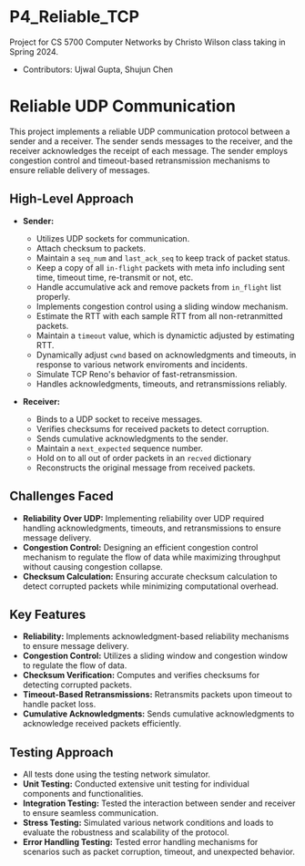 # P4_Reliable_TCP

Project for CS 5700 Computer Networks by Christo Wilson class taking in Spring 2024.

- Contributors: Ujwal Gupta, Shujun Chen

# Reliable UDP Communication

This project implements a reliable UDP communication protocol between a sender and a receiver. The sender sends messages to the receiver, and the receiver acknowledges the receipt of each message. The sender employs congestion control and timeout-based retransmission mechanisms to ensure reliable delivery of messages.

## High-Level Approach

- **Sender:**

  - Utilizes UDP sockets for communication.
  - Attach checksum to packets.
  - Maintain a `seq_num` and `last_ack_seq` to keep track of packet status.
  - Keep a copy of all `in-flight` packets with meta info including sent time, timeout time, re-transmit or not, etc.
  - Handle accumulative ack and remove packets from `in_flight` list properly.
  - Implements congestion control using a sliding window mechanism.
  - Estimate the RTT with each sample RTT from all non-retranmitted packets.
  - Maintain a `timeout` value, which is dynamictic adjusted by estimating RTT.
  - Dynamically adjust `cwnd` based on acknowledgments and timeouts, in response to various network enviroments and incidents.
  - Simulate TCP Reno's behavior of fast-retransmission.
  - Handles acknowledgments, timeouts, and retransmissions reliably.

- **Receiver:**
  - Binds to a UDP socket to receive messages.
  - Verifies checksums for received packets to detect corruption.
  - Sends cumulative acknowledgments to the sender.
  - Maintain a `next_expected` sequence number.
  - Hold on to all out of order packets in an `recved` dictionary
  - Reconstructs the original message from received packets.

## Challenges Faced

- **Reliability Over UDP:** Implementing reliability over UDP required handling acknowledgments, timeouts, and retransmissions to ensure message delivery.
- **Congestion Control:** Designing an efficient congestion control mechanism to regulate the flow of data while maximizing throughput without causing congestion collapse.
- **Checksum Calculation:** Ensuring accurate checksum calculation to detect corrupted packets while minimizing computational overhead.

## Key Features

- **Reliability:** Implements acknowledgment-based reliability mechanisms to ensure message delivery.
- **Congestion Control:** Utilizes a sliding window and congestion window to regulate the flow of data.
- **Checksum Verification:** Computes and verifies checksums for detecting corrupted packets.
- **Timeout-Based Retransmissions:** Retransmits packets upon timeout to handle packet loss.
- **Cumulative Acknowledgments:** Sends cumulative acknowledgments to acknowledge received packets efficiently.

## Testing Approach

- All tests done using the testing network simulator.
- **Unit Testing:** Conducted extensive unit testing for individual components and functionalities.
- **Integration Testing:** Tested the interaction between sender and receiver to ensure seamless communication.
- **Stress Testing:** Simulated various network conditions and loads to evaluate the robustness and scalability of the protocol.
- **Error Handling Testing:** Tested error handling mechanisms for scenarios such as packet corruption, timeout, and unexpected behavior.
